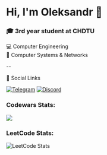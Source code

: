 # Hi, I'm Oleksandr 👋

### 🎓 3rd year student at CHDTU  
💻 Computer Engineering  
🔌 Computer Systems & Networks

--

🔗 Social Links

[![Telegram](https://img.shields.io/badge/Telegram-5865F2?logo=telegram&logoColor=white&style=for-the-badge)](https://t.me/rx0U5r44) [![Discord](https://img.shields.io/badge/Discord-5865F2?logo=discord&logoColor=white&style=for-the-badge)](https://discord.com/users/1031148753371017307)

### Сodewars Stats:
<a href="https://www.codewars.com/users/Shadow_GG">
  <img src="https://www.codewars.com/users/Shadow_GG/badges/small"/>
</a>

### LeetCode Stats:
<img src="https://leetcard.jacoblin.cool/chadow?theme=light&font=Karla" alt="LeetCode Stats">
